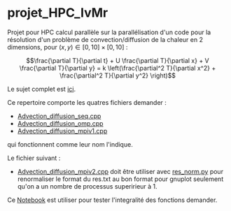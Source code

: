 # projet_HPC_IvMr

Projet pour HPC calcul parallèle sur la parallélisation d'un code pour la résolution d'un problème de convection/diffusion de la chaleur en 2 dimensions, pour $(x,y) \in [0,10] \times [0,10]$ : 

$$\frac{\partial T}{\partial t} + U \frac{\partial T}{\partial x} + V \frac{\partial T}{\partial y} = k \left(\frac{\partial^2 T}{\partial x^2} + \frac{\partial^2 T}{\partial y^2} \right)$$

Le sujet complet est [ici](https://github.com/Davidson-Lova/projet_HPC_IvMr/blob/master/projet_cours_parallele.pdf).

Ce repertoire comporte les quatres fichiers demander :
- [Advection_diffusion_seq.cpp](https://github.com/Davidson-Lova/projet_HPC_IvMr/blob/master/Advection_diffusion_seq.cpp)
- [Advection_diffusion_omp.cpp](https://github.com/Davidson-Lova/projet_HPC_IvMr/blob/master/Advection_diffusion_omp.cpp)
- [Advection_diffusion_mpiv1.cpp](https://github.com/Davidson-Lova/projet_HPC_IvMr/blob/master/Advection_diffusion_mpiv1.cpp)

qui fonctionnent comme leur nom l'indique.

Le fichier suivant :
- [Advection_diffusion_mpiv2.cpp](https://github.com/Davidson-Lova/projet_HPC_IvMr/blob/master/Advection_diffusion_mpiv2.cpp)
doit être utiliser avec [res_norm.py](https://github.com/Davidson-Lova/projet_HPC_IvMr/blob/master/res_norm.py) pour renormaliser le format du res.txt au bon format pour gnuplot seulement qu'on a un nombre de processus superirieur à 1.

Ce [Notebook](https://github.com/Davidson-Lova/projet_HPC_IvMr/blob/master/tests.ipynb) est utiliser pour tester l'integralité des fonctions demander.
